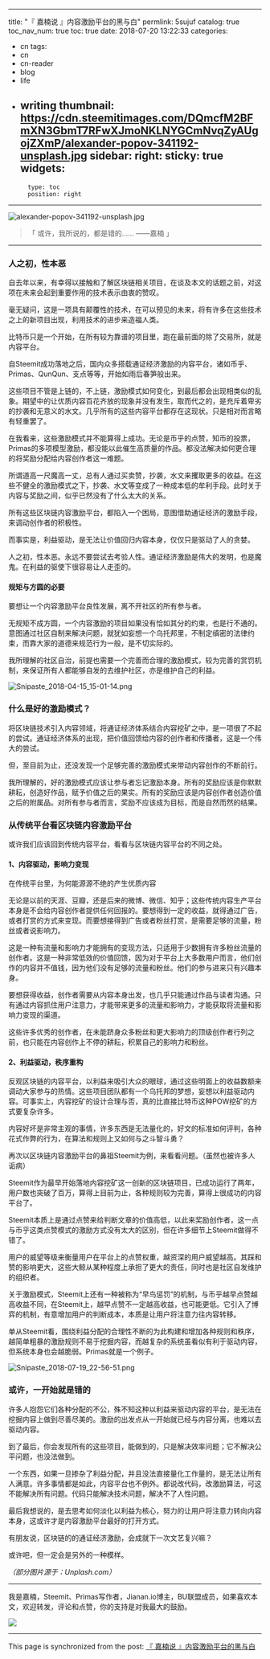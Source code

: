
---
title: "『 嘉楠说 』内容激励平台的黑与白"
permlink: 5sujuf
catalog: true
toc_nav_num: true
toc: true
date: 2018-07-20 13:22:33
categories:
- cn
tags:
- cn
- cn-reader
- blog
- life
- writing
thumbnail: https://cdn.steemitimages.com/DQmcfM2BFmXN3GbmT7RFwXJmoNKLNYGCmNvqZyAUgojZXmP/alexander-popov-341192-unsplash.jpg
sidebar:
    right:
        sticky: true
widgets:
    -
        type: toc
        position: right
---


![alexander-popov-341192-unsplash.jpg](https://cdn.steemitimages.com/DQmcfM2BFmXN3GbmT7RFwXJmoNKLNYGCmNvqZyAUgojZXmP/alexander-popov-341192-unsplash.jpg)


>「 或许，我所说的，都是错的…… ——嘉楠 」

---
### 人之初，性本恶

自去年以来，有幸得以接触和了解区块链相关项目，在谈及本文的话题之前，对这项在未来会起到重要作用的技术表示由衷的赞叹。

毫无疑问，这是一项具有颠覆性的技术，在可以预见的未来，将有许多在这些技术之上的新项目出现，利用技术的进步来造福人类。

比特币只是一个开始，在所有较为靠谱的项目里，跑在最前面的除了交易所，就是内容平台。

自Steemit成功落地之后，国内众多搭载通证经济激励的内容平台，诸如币乎、Primas、QunQun、支点等等，开始如雨后春笋般出来。

这些项目不管是上链的，不上链，激励模式如何变化，到最后都会出现相类似的乱象。期望中的让优质内容百花齐放的现象并没有发生，取而代之的，是充斥着卑劣的抄袭和无意义的水文。几乎所有的这些内容平台都存在这现状。只是相对而言略有轻重罢了。

在我看来，这些激励模式并不能算得上成功。无论是币乎的点赞，知币的投票，Primas的多项模型激励，都没能以此催生高质量的作品。都没法解决如何更合理的将奖励分配给内容创作者这一难题。

所谓道高一尺魔高一丈，总有人通过买卖赞，抄袭，水文来攫取更多的收益。在这些不健全的激励模式之下，抄袭、水文等变成了一种成本低的牟利手段。此时关于内容与奖励之间，似乎已然没有了什么太大的关系。

所有这些区块链内容激励平台，都陷入一个困局，意图借助通证经济的激励手段，来调动创作者的积极性。

而事实是，利益驱动，是无法让价值回归内容本身，仅仅只是驱动了人的贪婪。

人之初，性本恶。永远不要尝试去考验人性。通证经济激励是伟大的发明，也是魔鬼。在利益的驱使下很容易让人走歪的。

#### 规矩与方圆的必要

要想让一个内容激励平台良性发展，离不开社区的所有参与者。

无规矩不成方圆，一个内容激励的项目如果没有恰如其分的约束，也是行不通的。意图通过社区自制来解决问题，就犹如妄想一个乌托邦里，不制定缜密的法律约束，而靠大家的道德来规范行为一般，是不切实际的。

我所理解的社区自治，前提也需要一个完善而合理的激励模式，较为完善的赏罚机制，来保证所有人都能够自发的去维护社区，亦是维护自己的利益。

![Snipaste_2018-04-15_15-01-14.png](https://cdn.steemitimages.com/DQmcQF8pZyeThzitQEgfJMtP9ZmPtAfqXbnN4tqgZmbZ9i4/Snipaste_2018-04-15_15-01-14.png)

### 什么是好的激励模式？

将区块链技术引入内容领域，将通证经济体系结合内容挖矿之中，是一项很了不起的尝试。通证经济体系的出现，把价值回馈给内容的创作者和传播者，这是一个伟大的尝试。

但，至目前为止，还没发现一个足够完善的激励模式来带动内容创作的不断前行。

我所理解的，好的激励模式应该让参与者忘记激励本身。所有的奖励应该是你默默耕耘，创造好作品，赋予价值之后的果实。所有的奖励应该是内容创作者创造价值之后的附属品。对所有参与者而言，奖励不应该成为目标，而是自然而然的结果。


### 从传统平台看区块链内容激励平台


或许我们应该回到传统内容平台，看看与区块链内容平台的不同之处。

#### 1、内容驱动，影响力变现

在传统平台里，为何能源源不绝的产生优质内容

无论是以前的天涯、豆瓣，还是后来的微博、微信、知乎；这些传统内容生产平台本身是不会给内容创作者提供任何回报的。要想得到一定的收益，就得通过广告，或者打赏的方式来变现。而要想接得到广告或者粉丝打赏，是需要足够的流量，粉丝或者说影响力。

这是一种有流量和影响力才能拥有的变现方法，只适用于少数拥有许多粉丝流量的创作者。这是一种非常低效的价值回馈，因为对于平台上大多数用户而言，他们创作的内容并不值钱，因为他们没有足够的流量和粉丝。他们的参与进来只有兴趣本身。

要想获得收益，创作者需要从内容本身出发，也几乎只能通过作品与读者沟通。只有通过内容抓住用户注意力，才能带来更多的流量和影响力，才能获取将流量和影响力变现的渠道。

这些许多优秀的创作者，在未能跻身众多粉丝和更大影响力的顶级创作者行列之前，也只能在内容创作上不停的耕耘，积累自己的影响力和粉丝。

#### 2、利益驱动，秩序重构

反观区块链的内容平台，以利益来吸引大众的眼球，通过这些明面上的收益数额来调动大家参与的热情。这些项目团队都有一个乌托邦的梦想，妄想以利益驱动内容。可事实上，内容挖矿的设计合理与否，真的比直接比特币这种POW挖矿的方式要复杂许多。

内容好坏是非常主观的事情，许多东西是无法量化的，好文的标准如何评判，各种花式作弊的行为，在算法和规则上又如何与之斗智斗勇？

再次以区块链内容激励平台的鼻祖Steemit为例，来看看问题。（虽然也被许多人诟病）

Steemit作为最早开始落地内容挖矿这一创新的区块链项目，已成功运行了两年，用户数也突破了百万，算得上目前为止，各种规则较为完善，算得上很成功的内容平台了。

Steemit本质上是通过点赞来给判断文章的价值高低，以此来奖励创作者，这一点与币乎这类点赞模式的激励方式没有太大的区别，但在许多细节上Steemit做得不错了。

用户的威望等级来衡量用户在平台上的点赞权重，越资深的用户威望越高。其踩和赞的影响更大，这些大鲸从某种程度上承担了更大的责任，同时也是社区自发维护的组织者。

关于激励模式，Steemit上还有一种被称为“早鸟惩罚”的机制，与币乎越早点赞越高收益不同，在Steemit上，越早点赞不一定越高收益，也可能更低。它引入了博弈的机制，有意增加用户的判断成本，本质是让用户将注意力往内容转移。

单从Steemit看，围绕利益分配的合理性不断的为此构建和增加各种规则和秩序，越简单粗暴的激励规则不易于挖掘内容，而越复杂的系统虽看似有利于驱动内容，但系统本身也会越脆弱。Primas就是一个例子。

![Snipaste_2018-07-19_22-56-51.png](https://cdn.steemitimages.com/DQmVH3J5QBf2Sj3nFcmVRpjSVEKzWuuvypysSfXTUxdUdQo/Snipaste_2018-07-19_22-56-51.png)

### 或许，一开始就是错的

许多人抱怨它们各种分配的不公，殊不知这种以利益来驱动内容的平台，是无法在挖掘内容上做到尽善尽美的。激励的出发点从一开始就已经与内容分离，也难以去驱动内容。

到了最后，你会发现所有的这些项目，能做到的，只是解决效率问题；它不解决公平问题，也没法做到。

一个东西，如果一旦掺杂了利益分配，并且没法直接量化工作量的，是无法让所有人满意。许多事情都是如此，内容平台也不例外。都说改代码，改激励算法，可这不能解决所有问题。代码只能解决技术问题，解决不了人性问题。

最后我想说的，是去思考如何淡化以利益为核心，努力的让用户将注意力转向内容本身，这或许才是内容激励平台最好的打开方式。

有朋友说，区块链的的通证经济激励，会成就下一次文艺复兴嘛？

或许吧，但一定会是另外的一种模样。


*（部分图片源于：Unplash.com）*



---
我是嘉楠，Steemit、Primas写作者，Jianan.io博主，BU联盟成员，如果喜欢本文，欢迎转发，评论和点赞，你的支持是对我最大的鼓励。

![](https://images-cdn.shimo.im/CfN6HmMKFaUtAqbH/Planc_banner.jpg)

- - -

This page is synchronized from the post: [『 嘉楠说 』内容激励平台的黑与白](https://steemit.com/@jianan/5sujuf)
